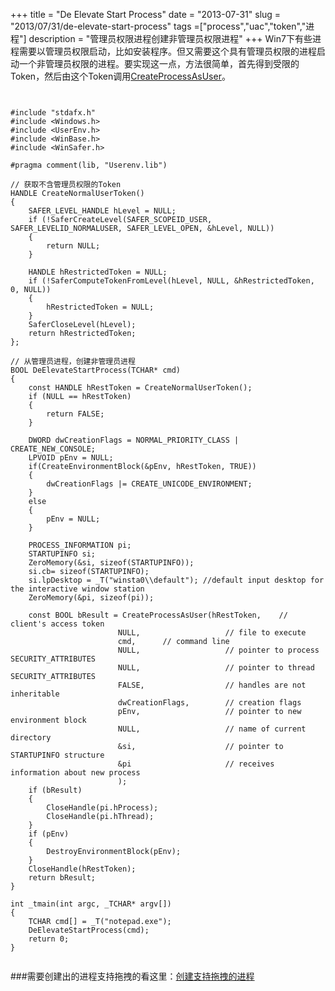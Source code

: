 +++
title = "De Elevate Start Process"
date = "2013-07-31"
slug = "2013/07/31/de-elevate-start-process"
tags =["process","uac","token","进程"]
description = "管理员权限进程创建非管理员权限进程"
+++
Win7下有些进程需要以管理员权限启动，比如安装程序。但又需要这个具有管理员权限的进程启动一个非管理员权限的进程。要实现这一点，方法很简单，首先得到受限的Token，然后由这个Token调用[CreateProcessAsUser][1]。

<pre><code>

#include "stdafx.h"
#include &lt;Windows.h&gt;
#include &lt;UserEnv.h&gt;
#include &lt;WinBase.h&gt;
#include &lt;WinSafer.h&gt;

#pragma comment(lib, "Userenv.lib")

// 获取不含管理员权限的Token
HANDLE CreateNormalUserToken()
{
	SAFER_LEVEL_HANDLE hLevel = NULL;
	if (!SaferCreateLevel(SAFER_SCOPEID_USER, SAFER_LEVELID_NORMALUSER, SAFER_LEVEL_OPEN, &hLevel, NULL))
	{
		return NULL;
	}

	HANDLE hRestrictedToken = NULL;
	if (!SaferComputeTokenFromLevel(hLevel, NULL, &hRestrictedToken, 0, NULL))
	{
		hRestrictedToken = NULL;
	}
	SaferCloseLevel(hLevel);
	return hRestrictedToken;
};

// 从管理员进程，创建非管理员进程
BOOL DeElevateStartProcess(TCHAR* cmd)
{
	const HANDLE hRestToken = CreateNormalUserToken();
	if (NULL == hRestToken)
	{
		return FALSE;
	}

	DWORD dwCreationFlags = NORMAL_PRIORITY_CLASS | CREATE_NEW_CONSOLE;
	LPVOID pEnv = NULL;
	if(CreateEnvironmentBlock(&pEnv, hRestToken, TRUE))
	{
		dwCreationFlags |= CREATE_UNICODE_ENVIRONMENT;
	}
	else
	{
		pEnv = NULL;
	}

	PROCESS_INFORMATION pi;
	STARTUPINFO si;	
	ZeroMemory(&si, sizeof(STARTUPINFO));
	si.cb= sizeof(STARTUPINFO);
	si.lpDesktop = _T("winsta0\\default"); //default input desktop for the interactive window station
	ZeroMemory(&pi, sizeof(pi));

	const BOOL bResult = CreateProcessAsUser(hRestToken,    // client's access token
						NULL,                   // file to execute
						cmd,      // command line
						NULL,                   // pointer to process SECURITY_ATTRIBUTES
						NULL,                   // pointer to thread SECURITY_ATTRIBUTES
						FALSE,                  // handles are not inheritable
						dwCreationFlags,        // creation flags
						pEnv,                   // pointer to new environment block
						NULL,                   // name of current directory
						&si,                    // pointer to STARTUPINFO structure
						&pi                     // receives information about new process
						);
	if (bResult)
	{
		CloseHandle(pi.hProcess);
		CloseHandle(pi.hThread);
	}
	if (pEnv)
	{
		DestroyEnvironmentBlock(pEnv);
	}
	CloseHandle(hRestToken);
	return bResult;
}

int _tmain(int argc, _TCHAR* argv[])
{
	TCHAR cmd[] = _T("notepad.exe");
	DeElevateStartProcess(cmd);
	return 0;
}

</code></pre>

###需要创建出的进程支持拖拽的看这里：[创建支持拖拽的进程][2]

  [1]: http://msdn.microsoft.com/en-us/library/ms682429.aspx
  [2]: /blog/2013/08/06/process-can-drag-drop/
